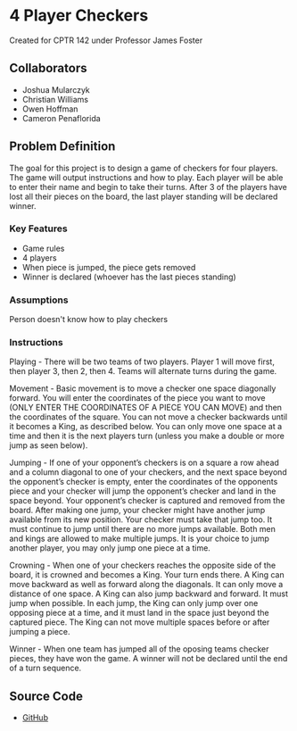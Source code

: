 # 4 Player Checkers

Created for CPTR 142 under Professor James Foster

## Collaborators

* Joshua Mularczyk
* Christian Williams
* Owen Hoffman
* Cameron Penaflorida

## Problem Definition

The goal for this project is to design a game of checkers for four players.
The game will output instructions and how to play.
Each player will be able to enter their name and begin to take their turns.
After 3 of the players have lost all their pieces on the board, the last player standing will be declared winner.

### Key Features

* Game rules
* 4 players
* When piece is jumped, the piece gets removed
* Winner is declared (whoever has the last pieces standing)

### Assumptions

Person doesn't know how to play checkers

### Instructions

Playing  - There will be two teams of two players. 
Player 1 will move first, then player 3, then 2, then 4.
Teams will alternate turns during the game.

Movement - Basic movement is to move a checker one space diagonally forward.
You will enter the coordinates of the piece you want to move
(ONLY ENTER THE COORDINATES OF A PIECE YOU CAN MOVE) 
and then the coordinates of the square.
You can not move a checker backwards until it becomes a King, as described below.
You can only move one space at a time and then it is the next players turn
(unless you make a double or more jump as seen below).

Jumping - If one of your opponent’s checkers is on a square a row ahead and a column
diagonal to one of your checkers, and the next space beyond the opponent’s checker is
empty, enter the coordinates of the opponents piece and your checker will jump the
opponent’s checker and land in the space beyond.
Your opponent’s checker is captured and removed from the board.
After making one jump, your checker might have another jump available from its new position.
Your checker must take that jump too. 
It must continue to jump until there are no more jumps available.
Both men and kings are allowed to make multiple jumps.
It is your choice to jump another player, you may only jump one piece at a time.

Crowning - When one of your checkers reaches the opposite side of the board, it is crowned and becomes a King.
Your turn ends there. A King can move backward as well as forward along the diagonals.
It can only move a distance of one space. A King can also jump backward and forward. It must 
jump when possible. In each jump, the King can only jump over one opposing piece at a time, 
and it must land in the space just beyond the captured piece. The King can not move multiple spaces before or
after jumping a piece.

Winner - When one team has jumped all of the oposing teams checker pieces, they have won the game.
A winner will not be declared until the end of a turn sequence.

## Source Code

- [GitHub](https://github.com/Owen-Hoffman/4-player-Checkers)
